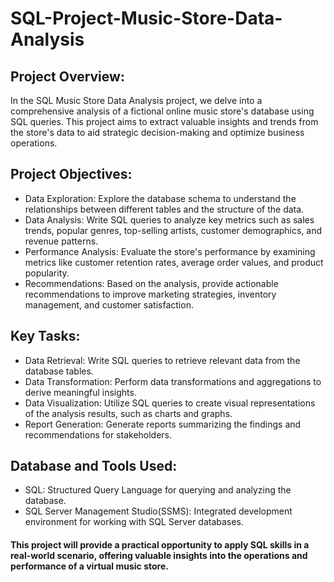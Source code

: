 # SQL-Project-Music-Store-Data-Analysis

## Project Overview:
In the SQL Music Store Data Analysis project, we delve into a comprehensive analysis of a fictional online music store's database using SQL queries. This project aims to extract valuable insights and trends from the store's data to aid strategic decision-making and optimize business operations.

## Project Objectives:
* Data Exploration: Explore the database schema to understand the relationships between different tables and the structure of the data.
* Data Analysis: Write SQL queries to analyze key metrics such as sales trends, popular genres, top-selling artists, customer demographics, and revenue patterns.
* Performance Analysis: Evaluate the store's performance by examining metrics like customer retention rates, average order values, and product popularity.
* Recommendations: Based on the analysis, provide actionable recommendations to improve marketing strategies, inventory management, and customer satisfaction.

## Key Tasks:
* Data Retrieval: Write SQL queries to retrieve relevant data from the database tables.
* Data Transformation: Perform data transformations and aggregations to derive meaningful insights.
* Data Visualization: Utilize SQL queries to create visual representations of the analysis results, such as charts and graphs.
* Report Generation: Generate reports summarizing the findings and recommendations for stakeholders.

## Database and Tools Used:
* SQL: Structured Query Language for querying and analyzing the database.
* SQL Server Management Studio(SSMS): Integrated development environment for working with SQL Server databases.
  
#### This project will provide a practical opportunity to apply SQL skills in a real-world scenario, offering valuable insights into the operations and performance of a virtual music store.



